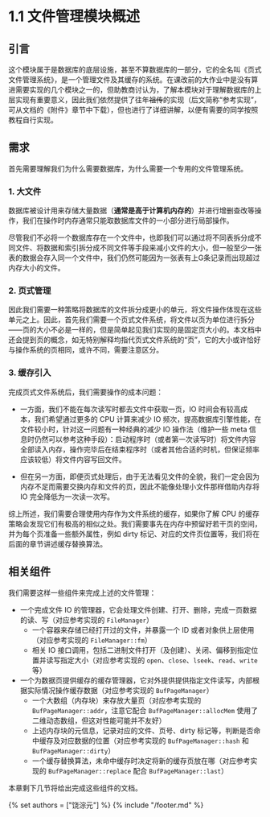 # 1.1 文件管理模块概述

## 引言

这个模块属于是数据库的底层设施，甚至不算数据库的一部分，它的全名叫《页式文件管理系统》，是一个管理文件及其缓存的系统。在课改前的大作业中是没有算进需要实现的几个模块之一的，但助教商讨认为，了解本模块对于理解数据库的上层实现有重要意义，因此我们依然提供了往年~~祖传~~的实现（后文简称“参考实现”，可从文档的《附件》章节中下载），但也进行了详细讲解，以便有需要的同学按照教程自行实现。

## 需求

首先需要理解我们为什么需要数据库，为什么需要一个专用的文件管理系统。

### 1. 大文件

数据库被设计用来存储大量数据（**通常是高于计算机内存的**）并进行增删查改等操作，我们在操作时内存通常只能取数据库文件的一小部分进行局部操作。

尽管我们不必将一个数据库存在一个文件中，也即我们可以通过将不同表拆分成不同文件、将数据和索引拆分成不同文件等手段来减小文件的大小，但一般至少一张表的数据会存入同一个文件中，我们仍然可能因为一张表有上G条记录而出现超过内存大小的文件。

### 2. 页式管理

因此我们需要一种策略将数据库的文件拆分成更小的单元，将文件操作体现在这些单元之上。因此，首先我们需要一个页式文件系统，将文件以页为单位进行拆分——页的大小不必是一样的，但是简单起见我们实现的是固定页大小的。本文档中还会提到页的概念，如无特别解释均指代页式文件系统的“页”，它的大小或许恰好与操作系统的页相同，或许不同，需要注意区分。 

### 3. 缓存引入

完成页式文件系统后，我们需要操作的成本问题：

- 一方面，我们不能在每次读写时都去文件中获取一页，IO 时间会有较高成本，我们希望通过更多的 CPU 计算来减少 IO 频次，提高数据库引擎性能，在文件较小时，针对这一问题有一种经典的减少 IO 操作法（维护一些 meta 信息时仍然可以参考这种手段）：启动程序时（或者第一次读写时）将文件内容全部读入内存，操作完毕后在结束程序时（或者其他合适的时机，但保证频率应该较低）将文件内容写回文件。

- 但在另一方面，即便页式处理后，由于无法看见文件的全貌，我们一定会因为内存不足而需要交换内存和文件的页，因此不能像处理小文件那样借助内存将 IO 完全降低为一次读一次写。

综上所述，我们需要合理使用内存作为文件系统的缓存，如果你了解 CPU 的缓存策略会发现它们有极高的相似之处。我们需要事先在内存中预留好若干页的空间，并为每个页准备一些额外属性，例如 dirty 标记、对应的文件页位置等，我们将在后面的章节讲述缓存替换算法。

## 相关组件

我们需要这样一些组件来完成上述的文件管理：

- 一个完成文件 IO 的管理器，它会处理文件创建、打开、删除，完成一页数据的读、写（对应参考实现的 `FileManager`）
    - 一个容器来存储已经打开过的文件，并暴露一个 ID 或者对象供上层使用（对应参考实现的 `FileManager::fm`）
    - 相关 IO 接口调用，包括二进制文件打开（及创建）、关闭、偏移到指定位置并读写指定大小（对应参考实现的 `open`、`close`、`lseek`、`read`、`write` 等）
- 一个为数据页提供缓存的缓存管理器，它对外提供提供指定文件读写，内部根据实际情况操作缓存数据（对应参考实现的 `BufPageManager`）
    - 一个大数组（内存块）来存放大量页（对应参考实现的 `BufPageManager::addr`，注意它配合 `BufPageManager::allocMem` 使用了二维动态数组，但这对性能可能并不友好）
    - 上述内存块的元信息，记录对应的文件、页号、dirty 标记等，判断是否命中缓存及对应数据的位置（对应参考实现的 `BufPageManager::hash` 和 `BufPageManager::dirty`）
    - 一个缓存替换算法，未命中缓存时决定将新的缓存页放在哪（对应参考实现的 `BufPageManager::replace` 配合 `BufPageManager::last`）

本章剩下几节将给出完成这些组件的文档。

{% set authors = ["饶淙元"] %}
{% include "/footer.md" %}
